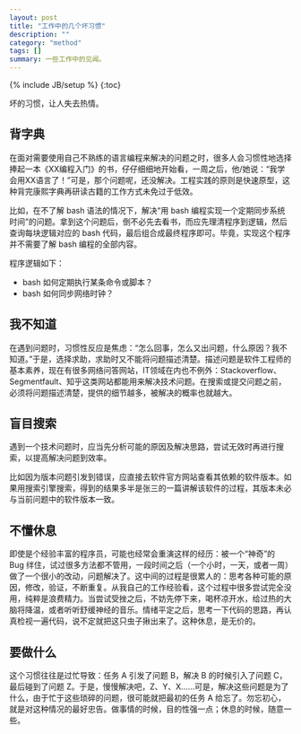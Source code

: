```yaml
---
layout: post
title: "工作中的几个坏习惯"
description: ""
category: "method"
tags: []
summary: 一些工作中的见闻。
---
```

{% include JB/setup %}
{:toc}

坏的习惯，让人失去热情。

## 背字典

在面对需要使用自己不熟练的语言编程来解决的问题之时，很多人会习惯性地选择捧起一本《XX编程入门》的书，仔仔细细地开始看，一周之后，他/她说：“我学会用XX语言了！”可是，那个问题呢，还没解决。工程实践的原则是快速原型，这种背完康熙字典再研读古籍的工作方式未免过于低效。

比如，在不了解 bash 语法的情况下，解决“用 bash 编程实现一个定期同步系统时间”的问题。拿到这个问题后，倒不必先去看书，而应先理清程序到逻辑，然后查询每块逻辑对应的 bash 代码，最后组合成最终程序即可。毕竟，实现这个程序并不需要了解 bash 编程的全部内容。

程序逻辑如下：

* bash 如何定期执行某条命令或脚本？
* bash 如何同步网络时钟？

## 我不知道

在遇到问题时，习惯性反应是焦虑：“怎么回事，怎么又出问题，什么原因？我不知道。”于是，选择求助，求助时又不能将问题描述清楚。描述问题是软件工程师的基本素养，现在有很多网络问答网站，IT领域在内也不例外：Stackoverflow、Segmentfault、知乎这类网站都能用来解决技术问题。在搜索或提交问题之前，必须将问题描述清楚，提供的细节越多，被解决的概率也就越大。

## 盲目搜索

遇到一个技术问题时，应当先分析可能的原因及解决思路，尝试无效时再进行搜索，以提高解决问题到效率。

比如因为版本问题引发到错误，应直接去软件官方网站查看其依赖的软件版本。如果用搜索引擎搜索，得到的结果多半是张三的一篇讲解该软件的过程，其版本未必与当前问题中的软件版本一致。

## 不懂休息

即使是个经验丰富的程序员，可能也经常会重演这样的经历：被一个“神奇”的 Bug 绊住，试过很多方法都不管用，一段时间之后（一个小时，一天，或者一周）做了一个很小的改动，问题解决了。这中间的过程是很累人的：思考各种可能的原因，修改，验证，不断重复。从我自己的工作经验看，这个过程中很多尝试完全没用，纯粹是浪费精力。当尝试受挫之后，不妨先停下来，喝杯凉开水，给过热的大脑将降温，或者听听舒缓神经的音乐。情绪平定之后，思考一下代码的思路，再认真检视一遍代码，说不定就把这只虫子揪出来了。这种休息，是无价的。

## 要做什么

这个习惯往往是过忙导致：任务 A 引发了问题 B，解决 B 的时候引入了问题 C，最后碰到了问题 Z。于是，慢慢解决吧，Z、Y、X……可是，解决这些问题是为了什么，由于忙于这些琐碎的问题，很可能就把最初的任务 A 给忘了。勿忘初心，就是对这种情况的最好忠告。做事情的时候，目的性强一点；休息的时候，随意一些。
